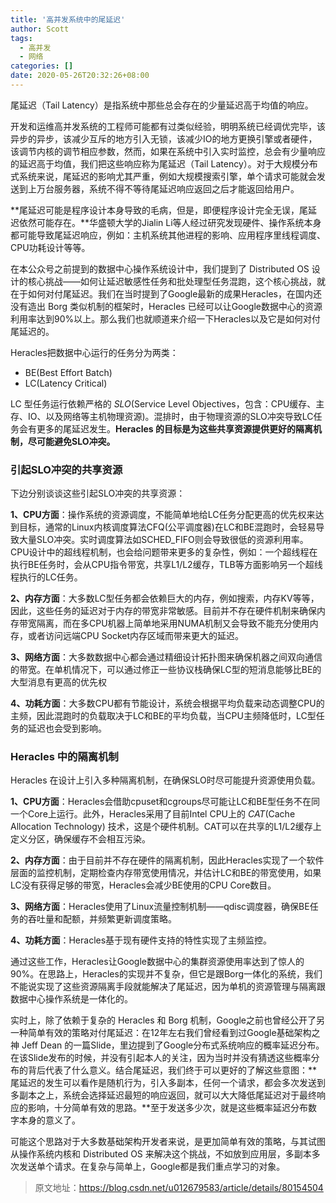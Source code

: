 ```yaml
---
title: '高并发系统中的尾延迟'
author: Scott
tags:
  - 高并发
  - 网络
categories: []
date: 2020-05-26T20:32:26+08:00
---
```

尾延迟（Tail Latency）是指系统中那些总会存在的少量延迟高于均值的响应。
<!--more-->

开发和运维高并发系统的工程师可能都有过类似经验，明明系统已经调优完毕，该异步的异步，该减少互斥的地方引入无锁，该减少IO的地方更换引擎或者硬件，该调节内核的调节相应参数，然而，如果在系统中引入实时监控，总会有少量响应的延迟高于均值，我们把这些响应称为尾延迟（Tail Latency）。对于大规模分布式系统来说，尾延迟的影响尤其严重，例如大规模搜索引擎，单个请求可能就会发送到上万台服务器，系统不得不等待尾延迟响应返回之后才能返回给用户。

**尾延迟可能是程序设计本身导致的毛病，但是，即便程序设计完全无误，尾延迟依然可能存在。**华盛顿大学的Jialin Li等人经过研究发现硬件、操作系统本身都可能导致尾延迟响应，例如：主机系统其他进程的影响、应用程序里线程调度、CPU功耗设计等等。

在本公众号之前提到的数据中心操作系统设计中，我们提到了 Distributed OS 设计的核心挑战——如何让延迟敏感性任务和批处理型任务混跑，这个核心挑战，就在于如何对付尾延迟。我们在当时提到了Google最新的成果Heracles，在国内还没有造出 Borg 类似机制的框架时，Heracles 已经可以让Google数据中心的资源利用率达到90%以上。那么我们也就顺道来介绍一下Heracles以及它是如何对付尾延迟的。

Heracles把数据中心运行的任务分为两类：
- BE(Best Effort Batch) 
- LC(Latency Critical)

LC 型任务运行依赖严格的 *SLO*(Service Level Objectives，包含：CPU缓存、主存、IO、以及网络等主机物理资源)。混排时，由于物理资源的SLO冲突导致LC任务会有更多的尾延迟发生。**Heracles 的目标是为这些共享资源提供更好的隔离机制，尽可能避免SLO冲突。**



### 引起SLO冲突的共享资源

下边分别谈谈这些引起SLO冲突的共享资源：

**1、CPU方面**：操作系统的资源调度，不能简单地给LC任务分配更高的优先权来达到目标，通常的Linux内核调度算法CFQ(公平调度器)在LC和BE混跑时，会轻易导致大量SLO冲突。实时调度算法如SCHED_FIFO则会导致很低的资源利用率。CPU设计中的超线程机制，也会给问题带来更多的复杂性，例如：一个超线程在执行BE任务时，会从CPU指令带宽，共享L1/L2缓存，TLB等方面影响另一个超线程执行的LC任务。

**2、内存方面**：大多数LC型任务都会依赖巨大的内存，例如搜索，内存KV等等，因此，这些任务的延迟对于内存的带宽非常敏感。目前并不存在硬件机制来确保内存带宽隔离，而在多CPU机器上简单地采用NUMA机制又会导致不能充分使用内存，或者访问远端CPU Socket内存区域而带来更大的延迟。

**3、网络方面**：大多数数据中心都会通过精细设计拓扑图来确保机器之间双向通信的带宽。在单机情况下，可以通过修正一些协议栈确保LC型的短消息能够比BE的大型消息有更高的优先权

**4、功耗方面**：大多数CPU都有节能设计，系统会根据平均负载来动态调整CPU的主频，因此混跑时的负载取决于LC和BE的平均负载，当CPU主频降低时，LC型任务的延迟也会受到影响。

### Heracles 中的隔离机制

Heracles 在设计上引入多种隔离机制，在确保SLO时尽可能提升资源使用负载。

**1、CPU方面**：Heracles会借助cpuset和cgroups尽可能让LC和BE型任务不在同一个Core上运行。此外，Heracles采用了目前Intel CPU上的 *CAT*(Cache Allocation Technology) 技术，这是个硬件机制。CAT可以在共享的L1/L2缓存上定义分区，确保缓存不会相互污染。

**2、内存方面**：由于目前并不存在硬件的隔离机制，因此Heracles实现了一个软件层面的监控机制，定期检查内存带宽使用情况，并估计LC和BE的带宽使用，如果LC没有获得足够的带宽，Heracles会减少BE使用的CPU Core数目。

**3、网络方面**：Heracles使用了Linux流量控制机制——qdisc调度器，确保BE任务的吞吐量和配额，并频繁更新调度策略。

**4、功耗方面**：Heracles基于现有硬件支持的特性实现了主频监控。

通过这些工作，Heracles让Google数据中心的集群资源使用率达到了惊人的 90%。在思路上，Heracles的实现并不复杂，但它是跟Borg一体化的系统，我们不能说实现了这些资源隔离手段就能解决了尾延迟，因为单机的资源管理与隔离跟数据中心操作系统是一体化的。



实时上，除了依赖于复杂的 Heracles 和 Borg 机制，Google之前也曾经公开了另一种简单有效的策略对付尾延迟：在12年左右我们曾经看到过Google基础架构之神 Jeff Dean 的一篇Slide，里边提到了Google分布式系统响应的概率延迟分布。在该Slide发布的时候，并没有引起本人的关注，因为当时并没有猜透这些概率分布的背后代表了什么意义。结合尾延迟，我们终于可以更好的了解这些意图：**尾延迟的发生可以看作是随机行为，引入多副本，任何一个请求，都会多次发送到多副本之上，系统会选择延迟最短的响应返回，就可以大大降低尾延迟对于最终响应的影响，十分简单有效的思路。**至于发送多少次，就是这些概率延迟分布数字本身的意义了。



可能这个思路对于大多数基础架构开发者来说，是更加简单有效的策略，与其试图从操作系统内核和 Distributed OS 来解决这个挑战，不如放到应用层，多副本多次发送单个请求。在复杂与简单上，Google都是我们重点学习的对象。

> 原文地址：https://blog.csdn.net/u012679583/article/details/80154504